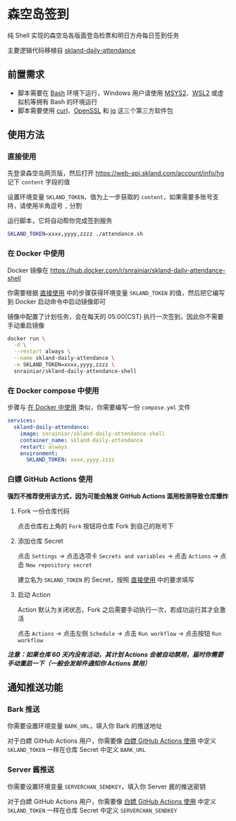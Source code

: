 # 森空岛签到

纯 Shell 实现的森空岛各版面登岛检票和明日方舟每日签到任务

主要逻辑代码移植自 [skland-daily-attendance](https://github.com/enpitsuLin/skland-daily-attendance)

## 前置需求

* 脚本需要在 [Bash](https://www.gnu.org/software/bash) 环境下运行，Windows 用户请使用 [MSYS2](https://www.msys2.org)、[WSL2](https://learn.microsoft.com/zh-cn/windows/wsl/install) 或虚拟机等拥有 Bash 的环境运行
* 脚本需要使用 [curl](https://curl.se)、[OpenSSL](https://www.openssl.org) 和 [jq](https://jqlang.github.io/jq) 这三个第三方软件包

## 使用方法

### 直接使用

先登录森空岛网页版，然后打开 <https://web-api.skland.com/account/info/hg> 记下 `content` 字段的值

设置环境变量 `SKLAND_TOKEN`，值为上一步获取的 `content`，如果需要多账号支持，请使用半角逗号 `,` 分割

运行脚本，它将自动帮你完成签到服务

```sh
SKLAND_TOKEN=xxxx,yyyy,zzzz ./attendance.sh
```

### 在 Docker 中使用

Docker 镜像在 <https://hub.docker.com/r/snrainiar/skland-daily-attendance-shell>

你需要根据 [直接使用](#直接使用) 中的步骤获得环境变量 `SKLAND_TOKEN` 的值，然后把它编写到 Docker 启动命令中启动镜像即可

镜像中配置了计划任务，会在每天的 05:00(CST) 执行一次签到，因此你不需要手动重启镜像

```sh
docker run \
  -d \
  --restart always \
  --name skland-daily-attendance \
  -e SKLAND_TOKEN=xxxx,yyyy,zzzz \
  snrainiar/skland-daily-attendance-shell
```

### 在 Docker compose 中使用

步骤与 [在 Docker 中使用](#在-docker-中使用) 类似，你需要编写一份 `compose.yml` 文件

```yml
services:
  skland-daily-attendance:
    image: snrainiar/skland-daily-attendance-shell
    container_name: skland-daily-attendance
    restart: always
    environment:
      SKLAND_TOKEN: xxxx,yyyy,zzzz
```

### 白嫖 GitHub Actions 使用

**强烈不推荐使用该方式，因为可能会触发 GitHub Actions 滥用检测导致仓库爆炸**

1. Fork 一份仓库代码

   点击仓库右上角的 `Fork` 按钮将仓库 Fork 到自己的账号下

2. 添加仓库 Secret

   点击 `Settings` -> 点击选项卡 `Secrets and variables` -> 点击 `Actions` -> 点击 `New repository secret`

   建立名为 `SKLAND_TOKEN` 的 Secret，按照 [直接使用](#直接使用) 中的要求填写

3. 启动 Action

   Action 默认为关闭状态，Fork 之后需要手动执行一次，若成功运行其才会激活

   点击 `Actions` -> 点击左侧 `Schedule` -> 点击 `Run workflow` -> 点击按钮 `Run workflow`

***注意：如果仓库 60 天内没有活动，其计划 Actions 会被自动禁用，届时你需要手动重启一下（一般会发邮件通知你 Actions 禁用）***

## 通知推送功能

### Bark 推送

你需要设置环境变量 `BARK_URL`，填入你 Bark 的推送地址

对于白嫖 GitHub Actions 用户，你需要像 [白嫖 GitHub Actions 使用](#白嫖-github-actions-使用) 中定义 `SKLAND_TOKEN` 一样在仓库 Secret 中定义 `BARK_URL`

### Server 酱推送

你需要设置环境变量 `SERVERCHAN_SENDKEY`，填入你 Server 酱的推送密钥

对于白嫖 GitHub Actions 用户，你需要像 [白嫖 GitHub Actions 使用](#白嫖-github-actions-使用) 中定义 `SKLAND_TOKEN` 一样在仓库 Secret 中定义 `SERVERCHAN_SENDKEY`
